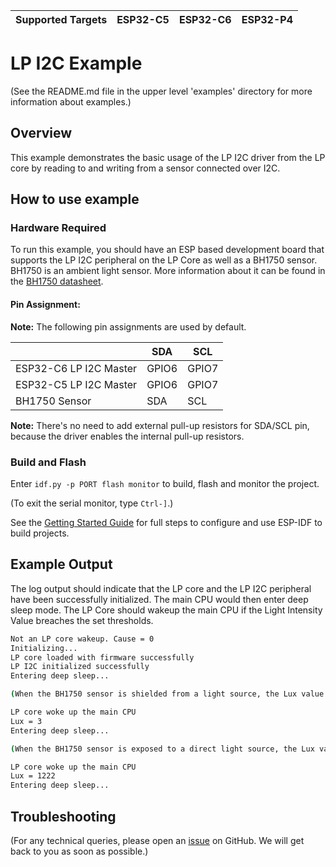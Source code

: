 | Supported Targets | ESP32-C5 | ESP32-C6 | ESP32-P4 |
| ----------------- | -------- | -------- | -------- |

# LP I2C Example

(See the README.md file in the upper level 'examples' directory for more information about examples.)

## Overview

This example demonstrates the basic usage of the LP I2C driver from the LP core by reading to and writing from a sensor connected over I2C.

## How to use example

### Hardware Required

To run this example, you should have an ESP based development board that supports the LP I2C peripheral on the LP Core as well as a BH1750 sensor. BH1750 is an ambient light sensor. More information about it can be found in the [BH1750 datasheet](https://www.mouser.com/datasheet/2/348/bh1750fvi-e-186247.pdf).

#### Pin Assignment:

**Note:** The following pin assignments are used by default.

|                         | SDA   | SCL   |
| ----------------------- | ------| ------|
| ESP32-C6 LP I2C Master  | GPIO6 | GPIO7 |
| ESP32-C5 LP I2C Master  | GPIO6 | GPIO7 |
| BH1750 Sensor           | SDA   | SCL   |

**Note:** There's no need to add external pull-up resistors for SDA/SCL pin, because the driver enables the internal pull-up resistors.

### Build and Flash

Enter `idf.py -p PORT flash monitor` to build, flash and monitor the project.

(To exit the serial monitor, type ``Ctrl-]``.)

See the [Getting Started Guide](https://docs.espressif.com/projects/esp-idf/en/latest/get-started/index.html) for full steps to configure and use ESP-IDF to build projects.

## Example Output

The log output should indicate that the LP core and the LP I2C peripheral have been successfully initialized. The main CPU would then enter deep sleep mode. The LP Core should wakeup the main CPU if the Light Intensity Value breaches the set thresholds.

```bash
Not an LP core wakeup. Cause = 0
Initializing...
LP core loaded with firmware successfully
LP I2C initialized successfully
Entering deep sleep...

(When the BH1750 sensor is shielded from a light source, the Lux value should be smaller and the LP core should wakeup the main CPU)

LP core woke up the main CPU
Lux = 3
Entering deep sleep...

(When the BH1750 sensor is exposed to a direct light source, the Lux value should be larger and the LP core should wakeup the main CPU)

LP core woke up the main CPU
Lux = 1222
Entering deep sleep...
```

## Troubleshooting

(For any technical queries, please open an [issue](https://github.com/espressif/esp-idf/issues) on GitHub. We will get back to you as soon as possible.)
